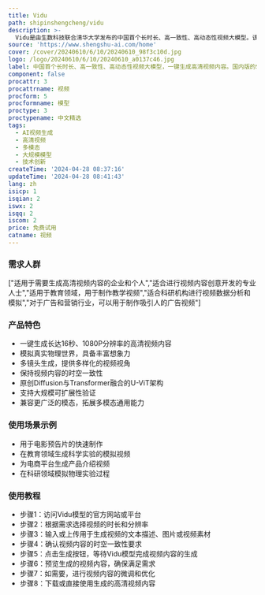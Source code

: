 ```yaml
---
title: Vidu
path: shipinshengcheng/vidu
description: >-
  Vidu是由生数科技联合清华大学发布的中国首个长时长、高一致性、高动态性视频大模型。该模型采用原创的Diffusion与Transformer融合的架构U-ViT，支持一键生成长达16秒、分辨率高达1080P的高清视频内容。Vidu不仅能够模拟真实物理世界，还拥有丰富想象力，具备多镜头生成、时空一致性高等特点。其快速突破源自于团队在贝叶斯机器学习和多模态大模型的长期积累和多项原创性成果。Vidu的问世代表了生数科技在多模态原生大模型领域的持续创新能力和领先性，面向未来，灵活架构将能够兼容更广泛的模态，进一步拓展多模态通用能力的边界。
source: 'https://www.shengshu-ai.com/home'
cover: /cover/20240610/6/10/20240610_98f3c10d.jpg
logo: /logo/20240610/6/10/20240610_a0137c46.jpg
label: 中国首个长时长、高一致性、高动态性视频大模型，一键生成高清视频内容。国内版的Sora
component: false
procattr: 3
procattrname: 视频
procform: 5
procformname: 模型
proctype: 3
proctypename: 中文精选
tags:
  - AI视频生成
  - 高清视频
  - 多模态
  - 大规模模型
  - 技术创新
createTime: '2024-04-28 08:37:16'
updateTime: '2024-04-28 08:41:43'
lang: zh
isicp: 1
isqian: 2
iswx: 2
isqq: 2
iscom: 2
price: 免费试用
catname: 视频
---
```




### 需求人群
["适用于需要生成高清视频内容的企业和个人","适合进行视频内容创意开发的专业人士","适用于教育领域，用于制作教学视频","适合科研机构进行视频数据分析和模拟","对于广告和营销行业，可以用于制作吸引人的广告视频"]

### 产品特色
* 一键生成长达16秒、1080P分辨率的高清视频内容
* 模拟真实物理世界，具备丰富想象力
* 多镜头生成，提供多样化的视频视角
* 保持视频内容的时空一致性
* 原创Diffusion与Transformer融合的U-ViT架构
* 支持大规模可扩展性验证
* 兼容更广泛的模态，拓展多模态通用能力

### 使用场景示例
* 用于电影预告片的快速制作
* 在教育领域生成科学实验的模拟视频
* 为电商平台生成产品介绍视频
* 在科研领域模拟物理实验过程

### 使用教程
* 步骤1：访问Vidu模型的官方网站或平台
* 步骤2：根据需求选择视频的时长和分辨率
* 步骤3：输入或上传用于生成视频的文本描述、图片或视频素材
* 步骤4：确认视频内容的时空一致性要求
* 步骤5：点击生成按钮，等待Vidu模型完成视频内容的生成
* 步骤6：预览生成的视频内容，确保满足需求
* 步骤7：如需要，进行视频内容的微调和优化
* 步骤8：下载或直接使用生成的高清视频内容

  
